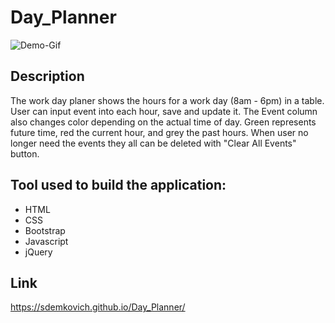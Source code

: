 # Day_Planner

![Demo-Gif](https://media.giphy.com/media/RKBL62r2KzquJhEqX5/source.gif)

## Description
The work day planer shows the hours for a  work day (8am - 6pm) in a table. User can input event into each hour, save and update it.
The Event column also changes color depending on the actual time of day. Green represents future time, red the current hour, and grey the past hours. When user no longer need the events they all can be deleted with "Clear All Events" button.

## Tool used to build the application:
* HTML
* CSS
* Bootstrap
* Javascript
* jQuery

## Link
https://sdemkovich.github.io/Day_Planner/


